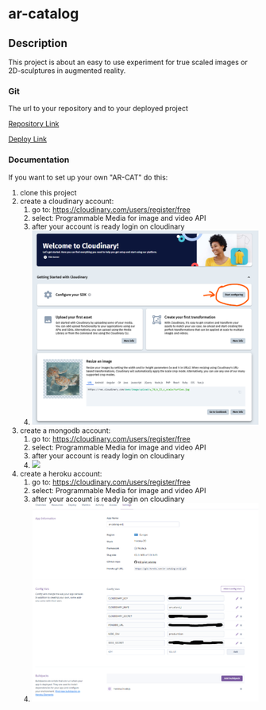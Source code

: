 # ar-catalog

## Description

This project is about an easy to use experiment for true scaled images or 2D-sculptures in augmented reality.
            
### Git

The url to your repository and to your deployed project

[Repository Link](https://github.com/evij-g/ar-catalog)

[Deploy Link](https://arcat.evij.de)

### Documentation

If you want to set up your own "AR-CAT" do this:

1. clone this project
2. create a cloudinary account:
    1. go to: https://cloudinary.com/users/register/free
    2. select: Programmable Media for image and video API
    3. after your account is ready login on cloudinary
    4. ![](https://github.com/evij-g/ar-catalog/blob/ar_js-integration-barcode-version/public/images/cloudinary-01.png?raw=true)
3. create a mongodb account:
    1. go to: https://cloudinary.com/users/register/free
    2. select: Programmable Media for image and video API
    3. after your account is ready login on cloudinary
    4. ![](images/cloudinary-01.png)
4. create a heroku account:
    1. go to: https://cloudinary.com/users/register/free
    2. select: Programmable Media for image and video API
    3. after your account is ready login on cloudinary
    4. ![](https://github.com/evij-g/ar-catalog/blob/ar_js-integration-barcode-version/public/images/heroku-settings.png?raw=true)